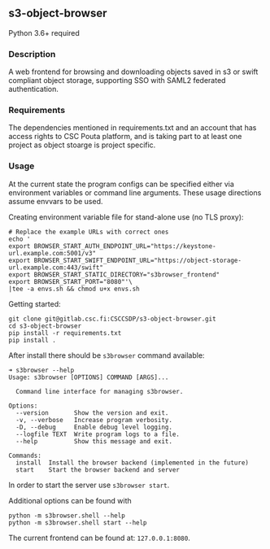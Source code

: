 ## s3-object-browser

Python 3.6+ required

### Description

A web frontend for browsing and downloading objects saved in s3 or swift
compliant object storage, supporting SSO with SAML2 federated authentication.

### Requirements

The dependencies mentioned in requirements.txt and an account that has access
rights to CSC Pouta platform, and is taking part to at least one project as
object stoarge is project specific.

### Usage
At the current state the program configs can be specified either via environment
variables or command line arguments. These usage directions assume envvars to be used.

Creating environment variable file for stand-alone use (no TLS proxy):
```
# Replace the example URLs with correct ones
echo '
export BROWSER_START_AUTH_ENDPOINT_URL="https://keystone-url.example.com:5001/v3"
export BROWSER_START_SWIFT_ENDPOINT_URL="https://object-storage-url.example.com:443/swift"
export BROWSER_START_STATIC_DIRECTORY="s3browser_frontend"
export BROWSER_START_PORT="8080"'\
|tee -a envs.sh && chmod u+x envs.sh
```

Getting started:
```
git clone git@gitlab.csc.fi:CSCCSDP/s3-object-browser.git
cd s3-object-browser
pip install -r requirements.txt
pip install .
```

After install there should be `s3browser` command available:
```
➜ s3browser --help
Usage: s3browser [OPTIONS] COMMAND [ARGS]...

  Command line interface for managing s3browser.

Options:
  --version       Show the version and exit.
  -v, --verbose   Increase program verbosity.
  -D, --debug     Enable debug level logging.
  --logfile TEXT  Write program logs to a file.
  --help          Show this message and exit.

Commands:
  install  Install the browser backend (implemented in the future)
  start    Start the browser backend and server
```

In order to start the server use `s3browser start`.

Additional options can be found with
```
python -m s3browser.shell --help
python -m s3browser.shell start --help
```

The current frontend can be found at: `127.0.0.1:8080`.
